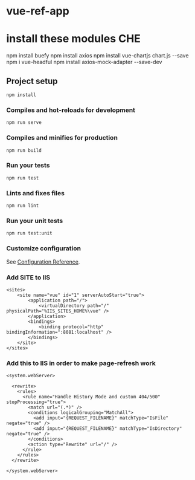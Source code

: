 # vue-ref-app

# install these modules CHE
npm install buefy
npm install axios
npm install vue-chartjs chart.js --save
npm i vue-headful
npm install axios-mock-adapter --save-dev

## Project setup
```
npm install
```

### Compiles and hot-reloads for development
```
npm run serve
```

### Compiles and minifies for production
```
npm run build
```

### Run your tests
```
npm run test
```

### Lints and fixes files
```
npm run lint
```

### Run your unit tests
```
npm run test:unit
```

### Customize configuration
See [Configuration Reference](https://cli.vuejs.org/config/).


### Add SITE to IIS
    <sites>
        <site name="vue" id="1" serverAutoStart="true">
            <application path="/">
                <virtualDirectory path="/" physicalPath="%IIS_SITES_HOME%\vue" />
            </application>
            <bindings>
                <binding protocol="http" bindingInformation=":8081:localhost" />
            </bindings>
        </site>
    </sites>

### Add this to IIS in order to make page-refresh work
    <system.webServer>

      <rewrite>
        <rules>
          <rule name="Handle History Mode and custom 404/500" stopProcessing="true">
            <match url="(.*)" />
            <conditions logicalGrouping="MatchAll">
              <add input="{REQUEST_FILENAME}" matchType="IsFile" negate="true" />
              <add input="{REQUEST_FILENAME}" matchType="IsDirectory" negate="true" />
            </conditions>
            <action type="Rewrite" url="/" />
          </rule>
        </rules>
      </rewrite>

    </system.webServer>
